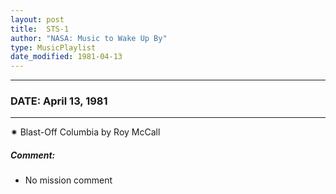 ```yaml
---
layout: post
title:  STS-1
author: "NASA: Music to Wake Up By"
type: MusicPlaylist
date_modified: 1981-04-13
---
```


----
### DATE: April 13, 1981
----
✷ Blast-Off Columbia by Roy McCall

##### Comment:
* No mission comment
